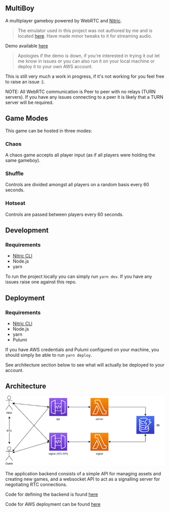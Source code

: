 ## MultiBoy

A multiplayer gameboy powered by WebRTC and [Nitric](https://nitric.io/).

> The emulator used in this project was not authored by me and is located [here](https://github.com/roblouie/gameboy-emulator). Have made minor tweaks to it for streaming audio.

Demo available [here](https://multiboy.nitric.rocks)

> Apologies if the demo is down, if you're interested in trying it out let me know in issues or you can also run it on your local machine or deploy it to your own AWS account.

This is still very much a work in progress, if it's not working for you feel free to raise an issue :).

NOTE: All WebRTC communication is Peer to peer with no relays (TURN servers). If you have any issues connecting to a peer it is likely that a TURN server will be required.

## Game Modes

This game can be hosted in three modes:

### Chaos

A chaos game accepts all player input (as if all players were holding the same gameboy).

### Shuffle

Controls are divided amongst all players on a random basis every 60 seconds.

### Hotseat

Controls are passed between players every 60 seconds.

## Development
### Requirements
  - [Nitric CLI](https://nitric.io/docs/guides/getting-started/installation)
  - Node.js
  - yarn

To run the project locally you can simply run `yarn dev`. If you have any issues raise one against this repo.

## Deployment

### Requirements
  - [Nitric CLI](https://nitric.io/docs/guides/getting-started/installation)
  - Node.js
  - yarn
  - Pulumi

If you have AWS credentials and Pulumi configured on your machine, you should simply be able to run `yarn deploy`.

See architecture section below to see what will actually be deployed to your account.

## Architecture

![MultiBoy Architecture](assets/architecture.png)

The application backend consists of a simple API for managing assets and creating new games, and a websocket API to act as a signalling server for negotiating RTC connections.

Code for defining the backend is found [here](src/backend/)

Code for AWS deployment can be found [here](https://github.com/nitrictech/nitric/tree/develop/cloud/aws)